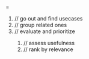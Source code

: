 
<gather> =
1. <expand>      // go out and find usecases
2. <cluster>     // group related ones
3. <triage>      // evaluate and prioritize
   1. <grade>    // assess usefulness
   2. <order>    // rank by relevance
